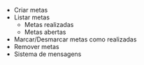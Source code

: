 - Criar metas
- Listar metas
  - Metas realizadas
  - Metas abertas
- Marcar/Desmarcar metas como realizadas
- Remover metas
- Sistema de mensagens